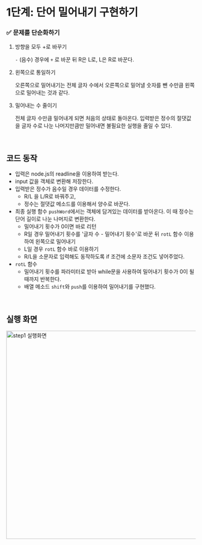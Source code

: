 # 1단계: 단어 밀어내기 구현하기

### ✅ 문제를 단순화하기

1. 방향을 모두 +로 바꾸기

    `-` (음수) 경우에 `+` 로 바꾼 뒤 R은 L로, L은 R로 바꾼다.

2. 왼쪽으로 통일하기

    오른쪽으로 밀어내기는 전체 글자 수에서 오른쪽으로 밀어낼 숫자를 뺀 수만큼 왼쪽으로 밀어내는 것과 같다.

3. 밀어내는 수 줄이기

    전체 글자 수만큼 밀어내게 되면 처음의 상태로 돌아온다. 입력받은 정수의 절댓값을 글자 수로 나눈 나머지만큼만 밀어내면 불필요한 실행을 줄일 수 있다.

<br/>

## 코드 동작

- 입력은 node.js의 readline을 이용하여 받는다.
- input 값을 객체로 변환해 저장한다.
- 입력받은 정수가 음수일 경우 데이터를 수정한다.
  - R/L 을 L/R로 바꿔주고,
  - 정수는 절댓값 메소드를 이용해서 양수로 바꾼다.
- 최종 실행 함수 `pushWord`에서는 객체에 담겨있는 데이터를 받아온다. 이 때 정수는 단어 길이로 나눈 나머지로 변환한다.
  - 밀어내기 횟수가 0이면 바로 리턴
  - R일 경우 밀어내기 횟수를 '글자 수 - 밀어내기 횟수'로 바꾼 뒤 `rotL` 함수 이용하여 왼쪽으로 밀어내기
  - L일 경우 `rotL` 함수 바로 이용하기
  - R/L을 소문자로 입력해도 동작하도록 if 조건에 소문자 조건도 넣어주었다.
- `rotL` 함수
  -  밀어내기 횟수를 파라미터로 받아 while문을 사용하여 밀어내기 횟수가 0이 될 때까지 반복한다.
  -  배열 메소드 `shift`와 `push`를 이용하여 밀어내기를 구현했다.

<br/>

## 실행 화면

<img width="554" alt="step1 실행화면" src="https://user-images.githubusercontent.com/60209518/102008667-98dcb080-3d75-11eb-8356-fbe880b3c6e5.png">

<br/>
